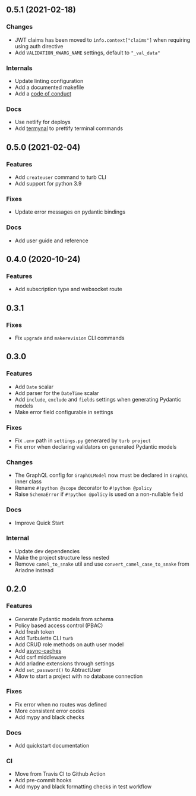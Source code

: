 ## 0.5.1 (2021-02-18)
### Changes
- JWT claims has been moved to `info.context["claims"]` when requiring using auth directive
- Add `VALIDATION_KWARG_NAME` settings, default to `"_val_data"`

### Internals
- Update linting configuration
- Add a documented makefile
- Add a [code of conduct](https://github.com/turbulette/turbulette/blob/main/CODE_OF_CONDUCT.md)

### Docs
- Use netlify for deploys
- Add [termynal](https://github.com/ines/termynal) to prettify terminal commands


## 0.5.0 (2021-02-04)
### Features
- Add `createuser` command to turb CLI
- Add support for python 3.9

### Fixes
- Update error messages on pydantic bindings

### Docs
- Add user guide and reference


## 0.4.0 (2020-10-24)
### Features
- Add subscription type and websocket route

## 0.3.1
### Fixes
- Fix `upgrade` and `makerevision` CLI commands

## 0.3.0
### Features
- Add `Date` scalar
- Add parser for the `DateTime` scalar
- Add `include`, `exclude` and `fields` settings when generating Pydantic models
- Make error field configurable in settings

### Fixes
- Fix `.env` path in `settings.py` generared by `turb project`
- Fix error when declaring validators on generated Pydantic models

### Changes
- The GraphQL config for `GraphQLModel` now must be declared in `GraphQL` inner class
- Rename `#!python @scope` decorator to `#!python @policy`
- Raise `SchemaError` if `#!python @policy` is used on a non-nullable field

### Docs
- Improve Quick Start

### Internal
- Update dev dependencies
- Make the project structure less nested
- Remove `camel_to_snake` util and use `convert_camel_case_to_snake` from Ariadne instead


## 0.2.0

### Features
- Generate Pydantic models from schema
- Policy based access control (PBAC)
- Add fresh token
- Add Turbulette CLI `turb`
- Add CRUD role methods on auth user model
- Add [async-caches](https://github.com/rafalp/async-caches)
- Add csrf middleware
- Add ariadne extensions through settings
- Add `set_password()` to AbtractUser
- Allow to start a project with no database connection
### Fixes
- Fix error when no routes was defined
- More consistent error codes
- Add mypy and black checks
### Docs
- Add quickstart documentation
### CI
- Move from Travis CI to Github Action
- Add pre-commit hooks
- Add mypy and black formatting checks in test workflow
